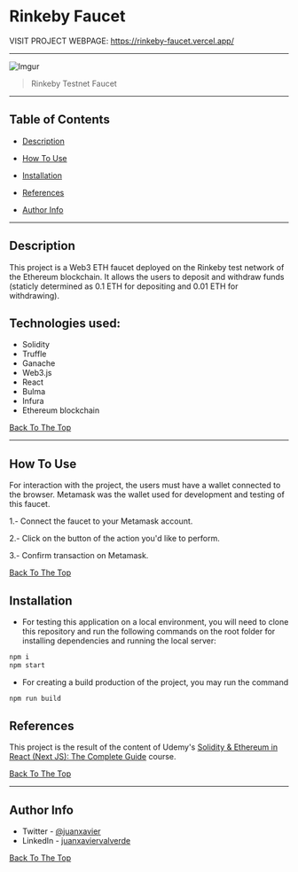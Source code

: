 # Rinkeby Faucet

VISIT PROJECT WEBPAGE: https://rinkeby-faucet.vercel.app/

---

![Imgur](https://i.imgur.com/xwkkbll.png)

> Rinkeby Testnet Faucet

---

## Table of Contents

- [Description](#description)

- [How To Use](#how-to-use)

- [Installation](#installation)

- [References](#references)

- [Author Info](#author-info)

---

## Description

This project is a Web3 ETH faucet deployed on the Rinkeby test network of the Ethereum blockchain. It allows the users to deposit and withdraw funds (staticly determined as 0.1 ETH for depositing and 0.01 ETH for withdrawing).

## Technologies used:

- Solidity
- Truffle
- Ganache
- Web3.js
- React
- Bulma
- Infura
- Ethereum blockchain

[Back To The Top](#rinkeby-faucet)

---

## How To Use

For interaction with the project, the users must have a wallet connected to the browser.
Metamask was the wallet used for development and testing of this faucet.

1.- Connect the faucet to your Metamask account.

2.- Click on the button of the action you'd like to perform.

3.- Confirm transaction on Metamask.

[Back To The Top](#rinkeby-faucet)

## Installation

- For testing this application on a local environment, you will need to clone this repository and run the following commands on the root folder for installing dependencies and running the local server:

```bash
npm i
npm start
```

- For creating a build production of the project, you may run the command

```bash
npm run build
```

## References

This project is the result of the content of Udemy's [Solidity & Ethereum in React (Next JS): The Complete Guide](https://www.udemy.com/course/solidity-ethereum-in-react-next-js-the-complete-guide/) course.

[Back To The Top](#rinkeby-faucet)

---

## Author Info

- Twitter - [@juanxavier](https://twitter.com/juanxavier)
- LinkedIn - [juanxaviervalverde](https://www.linkedin.com/in/juanxaviervalverde/)

[Back To The Top](#rinkeby-faucet)
